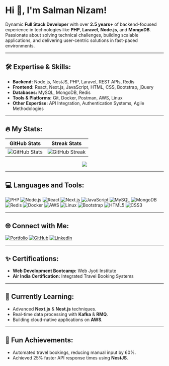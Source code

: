 # Hi 👋, I'm Salman Nizam!

Dynamic **Full Stack Developer** with over **2.5 years+** of backend-focused experience in technologies like **PHP**, **Laravel**, **Node.js**, and **MongoDB**. Passionate about solving technical challenges, building scalable applications, and delivering user-centric solutions in fast-paced environments.
 
---
 
## 🛠️ Expertise & Skills:
- **Backend:** Node.js, NestJS, PHP, Laravel, REST APIs, Redis
- **Frontend:** React, Next.js, JavaScript, HTML, CSS, Bootstrap, jQuery
- **Databases:** MySQL, MongoDB, Redis
- **Tools & Platforms:** Git, Docker, Postman, AWS, Linux
- **Other Expertise:** API Integration, Authentication Systems, Agile Methodologies
---

<!--
| ![GitHub Streak](https://nirzak-streak-stats.vercel.app/?user=salmannizam) |

![GitHub Streak](https://github-readme-streak-stats.demolab.com?user=salmannizam&theme=radical)

-->

## 🔥 My Stats:

| GitHub Stats                                                                                  | Streak Stats                                                                                  |
|-----------------------------------------------------------------------------------------------|----------------------------------------------------------------------------------------------|
| ![GitHub Stats](https://github-readme-stats.vercel.app/api?username=salmannizam&show_icons=true&theme=radical&include_all_commits=true&cache_bust=1235) | ![GitHub Streak](https://streak-stats.herokuapp.com?user=salmannizam&theme=radical) |

<div align="center">
  <img src="https://github-readme-stats.vercel.app/api/top-langs/?username=salmannizam&layout=compact&theme=radical&cache_bust=12343">
</div>


--- 

## 💻 Languages and Tools:
![PHP](https://img.shields.io/badge/PHP-777BB4?style=for-the-badge&logo=php&logoColor=white)
![Node.js](https://img.shields.io/badge/Node.js-339933?style=for-the-badge&logo=nodedotjs&logoColor=white)
![React](https://img.shields.io/badge/React-61DAFB?style=for-the-badge&logo=react&logoColor=black)
![Next.js](https://img.shields.io/badge/Next.js-000000?style=for-the-badge&logo=nextdotjs&logoColor=white)
![JavaScript](https://img.shields.io/badge/JavaScript-F7DF1E?style=for-the-badge&logo=javascript&logoColor=black)
![MySQL](https://img.shields.io/badge/MySQL-4479A1?style=for-the-badge&logo=mysql&logoColor=white)
![MongoDB](https://img.shields.io/badge/MongoDB-4EA94B?style=for-the-badge&logo=mongodb&logoColor=white)
![Redis](https://img.shields.io/badge/Redis-DC382D?style=for-the-badge&logo=redis&logoColor=white)
![Docker](https://img.shields.io/badge/Docker-2496ED?style=for-the-badge&logo=docker&logoColor=white)
![AWS](https://img.shields.io/badge/AWS-FF9900?style=for-the-badge&logo=amazonaws&logoColor=white)
![Linux](https://img.shields.io/badge/Linux-FCC624?style=for-the-badge&logo=linux&logoColor=black)
![Bootstrap](https://img.shields.io/badge/Bootstrap-563D7C?style=for-the-badge&logo=bootstrap&logoColor=white)
![HTML5](https://img.shields.io/badge/HTML5-E34F26?style=for-the-badge&logo=html5&logoColor=white)
![CSS3](https://img.shields.io/badge/CSS3-1572B6?style=for-the-badge&logo=css3&logoColor=white)

---
<!--
## 🚀 Projects:
### 🏆 [PolicyX.com](https://policyx.com/)
- Developed CRM and backend functionalities for seamless policy management and claims processing.
- Integrated third-party APIs for efficient data flow.

### 🌍 [Travel IQ](https://traveliq.com/)
- Built backend systems integrating IRCTC Rail, RedBus, and TBO APIs for real-time travel bookings.
- Enhanced booking workflows with modern tech stacks.

### 📊 [Stocx.in](https://stocx.in/)
- Designed a stock market insights platform for 1,000+ companies, with secure and efficient data retrieval.

### 🦷 [Fab32dental.com](https://fab32dental.com/)
- Developed a robust patient management system with secure authentication and API integrations.

---
-->


## 🌐 Connect with Me:
[![Portfolio](https://img.shields.io/badge/Portfolio-salmannizam.in-blue?style=for-the-badge&logo=internetexplorer)](http://www.salmannizam.in)
[![GitHub](https://img.shields.io/badge/GitHub-salmannizam-black?style=for-the-badge&logo=github)](https://github.com/salmannizam)
[![LinkedIn](https://img.shields.io/badge/LinkedIn-Salman%20Nizam-blue?style=for-the-badge&logo=linkedin)](https://www.linkedin.com/in/salman-nizam-041537201)

---

## ✨ Certifications:
- **Web Development Bootcamp:** Web Jyoti Institute
- **Air India Certification:** Integrated Travel Booking Systems

---

## 🌱 Currently Learning:
- Advanced **Next.js** & **Nest.js** techniques.
- Real-time data processing with **Kafka** & **RMQ**.
- Building cloud-native applications on **AWS**.

---

## 🏅 Fun Achievements:
- Automated travel bookings, reducing manual input by 60%.
- Achieved 25% faster API response times using **NestJS**.

